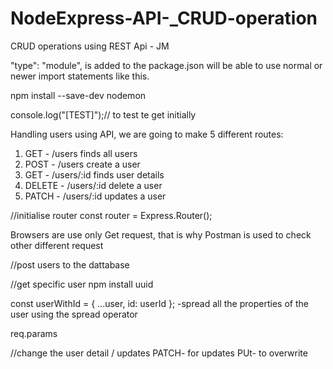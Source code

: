 # NodeExpress-API-_CRUD-operation
CRUD operations using REST Api - JM


  "type": "module", is added to the package.json
will be able to use normal or newer import statements like this.


npm install --save-dev nodemon

  console.log("[TEST]");// to test te get initially


Handling users using API, we are going to make 5 different routes:
1. GET - /users finds all users
2. POST - /users create a user
3. GET - /users/:id finds user details
4. DELETE - /users/:id delete a user
5. PATCH - /users/:id  updates a user

//initialise router
const router = Express.Router();

Browsers are use only Get request, that is why Postman is used to check other different request


//post users to the dattabase

//get specific user
npm install uuid

const userWithId = { ...user, id: userId };
-spread all the properties of the user using the spread operator

req.params

//change the user detail / updates
PATCH- for updates    PUt- to overwrite

